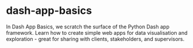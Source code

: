 # dash-app-basics
In Dash App Basics, we scratch the surface of the Python Dash app framework. Learn how to create simple web apps for data visualisation and exploration - great for sharing with clients, stakeholders, and supervisors.
